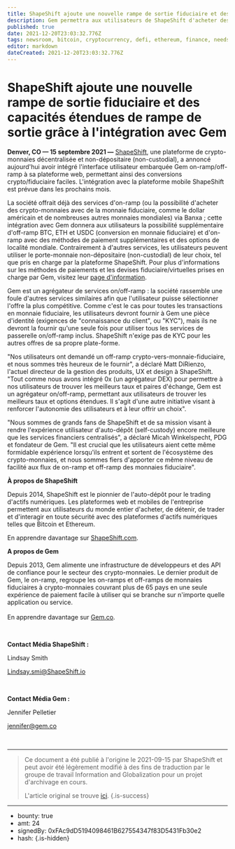 ```yaml
---
title: ShapeShift ajoute une nouvelle rampe de sortie fiduciaire et des capacités étendues de rampe de sortie grâce à l'intégration avec Gem
description: Gem permettra aux utilisateurs de ShapeShift d'acheter des crypto-monnaies par transfert ACH ou par carte de crédit et de les reconvertir en monnaie fiduciaire.
published: true
date: 2021-12-20T23:03:32.776Z
tags: newsroom, bitcoin, cryptocurrency, defi, ethereum, finance, needs-review, crypto-monnaie
editor: markdown
dateCreated: 2021-12-20T23:03:32.776Z
---
```


# ShapeShift ajoute une nouvelle rampe de sortie fiduciaire et des capacités étendues de rampe de sortie grâce à l'intégration avec Gem

**Denver, CO — 15 septembre 2021 —** [ShapeShift](https://shapeshift.com/), une plateforme de crypto-monnaies décentralisée et non-dépositaire (non-custodial), a annoncé aujourd'hui avoir intégré l'interface utilisateur embarquée Gem on-ramp/off-ramp à sa plateforme web, permettant ainsi des conversions crypto/fiduciaire faciles. L'intégration avec la plateforme mobile ShapeShift est prévue dans les prochains mois.<br/>

La société offrait déjà des services d'on-ramp (ou la possibilité d'acheter des crypto-monnaies avec de la monnaie fiduciaire, comme le dollar américain et de nombreuses autres monnaies mondiales) via Banxa ; cette intégration avec Gem donnera aux utilisateurs la possibilité supplémentaire d'off-ramp BTC, ETH et USDC (conversion en monnaie fiduciaire) et d'on-ramp avec des méthodes de paiement supplémentaires et des options de localité mondiale. Contrairement à d'autres services, les utilisateurs peuvent utiliser le porte-monnaie non-dépositaire (non-custodial) de leur choix, tel que pris en charge par la plateforme ShapeShift. Pour plus d'informations sur les méthodes de paiements et les devises fiduciaire/virtuelles prises en charge par Gem, visitez leur [page d'information](https://gem.co/supported-currencies).<br/>

Gem est un agrégateur de services on/off-ramp : la société rassemble une foule d'autres services similaires afin que l'utilisateur puisse sélectionner l'offre la plus compétitive. Comme c'est le cas pour toutes les transactions en monnaie fiduciaire, les utilisateurs devront fournir à Gem une pièce d'identité (exigences de "connaissance du client", ou "KYC"), mais ils ne devront la fournir qu'une seule fois pour utiliser tous les services de passerelle on/off-ramp inclus. ShapeShift n'exige pas de KYC pour les autres offres de sa propre plate-forme.<br/>

"Nos utilisateurs ont demandé un off-ramp crypto-vers-monnaie-fiduciaire, et nous sommes très heureux de le fournir", a déclaré Matt DiRienzo, l'actuel directeur de la gestion des produits, UX et design à ShapeShift. "Tout comme nous avons intégré 0x (un agrégateur DEX) pour permettre à nos utilisateurs de trouver les meilleurs taux et paires d'échange, Gem est un agrégateur on/off-ramp, permettant aux utilisateurs de trouver les meilleurs taux et options étendues. Il s'agit d'une autre initiative visant à renforcer l'autonomie des utilisateurs et à leur offrir un choix".<br/>

"Nous sommes de grands fans de ShapeShift et de sa mission visant à rendre l'expérience utilisateur d'auto-dépôt (self-custody) encore meilleure que les services financiers centralisés", a déclaré Micah Winkelspecht, PDG et fondateur de Gem. "Il est crucial que les utilisateurs aient cette même formidable expérience lorsqu'ils entrent et sortent de l'écosystème des crypto-monnaies, et nous sommes fiers d'apporter ce même niveau de facilité aux flux de on-ramp et off-ramp des monnaies fiduciaire".<br/>

**À propos de ShapeShift**<br/>

Depuis 2014, ShapeShift est le pionnier de l'auto-dépôt pour le trading d'actifs numériques. Les plateformes web et mobiles de l'entreprise permettent aux utilisateurs du monde entier d'acheter, de détenir, de trader et d'interagir en toute sécurité avec des plateformes d'actifs numériques telles que Bitcoin et Ethereum.<br/>

En apprendre davantage sur [ShapeShift.com](https://shapeshift.com/).

**A propos de Gem**

Depuis 2013, Gem alimente une infrastructure de développeurs et des API de confiance pour le secteur des crypto-monnaies. Le dernier produit de Gem, le on-ramp, regroupe les on-ramps et off-ramps de monnaies fiduciaires à crypto-monnaies couvrant plus de 65 pays en une seule expérience de paiement facile à utiliser qui se branche sur n'importe quelle application ou service.<br/><br/>En apprendre davantage sur [Gem.co](https://gem.co).

 <br/>

**Contact Média ShapeShift :**

Lindsay Smith

[Lindsay.smi@ShapeShift.io](mailto:Lindsay.smi@ShapeShift.io)

<br/>

**Contact Média Gem :**

Jennifer Pelletier

[jennifer@gem.co](mailto:jennifer@gem.co)

<br/>

---

> Ce document a été publié à l'origine le 2021-09-15 par ShapeShift et peut avoir été légèrement modifié à des fins de traduction par le groupe de travail Information and Globalization pour un projet d'archivage en cours.
>
> L'article original se trouve [ici](https://shapeshift.com/newsroom/shapeshift-adds-new-fiat-off-ramp-as-well-as-expanded-on-ramp-capabilities-through-integration-with-gem).
{.is-success}

---

- bounty: true
- amt: 24
- signedBy: 0xFAc9dD5194098461B627554347f83D5431Fb30e2
- hash: 
{.is-hidden}